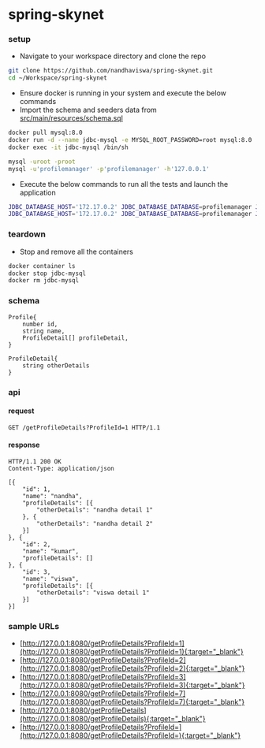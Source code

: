 # spring-skynet

### setup

- Navigate to your workspace directory and clone the repo
```sh
git clone https://github.com/nandhaviswa/spring-skynet.git
cd ~/Workspace/spring-skynet
```

- Ensure docker is running in your system and execute the below commands
- Import the schema and seeders data from [src/main/resources/schema.sql](https://github.com/nandhaviswa/spring-skynet/blob/main/src/main/resources/schema.sql)
```sh
docker pull mysql:8.0
docker run -d --name jdbc-mysql -e MYSQL_ROOT_PASSWORD=root mysql:8.0
docker exec -it jdbc-mysql /bin/sh

mysql -uroot -proot
mysql -u'profilemanager' -p'profilemanager' -h'127.0.0.1'
```

- Execute the below commands to run all the tests and launch the application
```sh
JDBC_DATABASE_HOST='172.17.0.2' JDBC_DATABASE_DATABASE=profilemanager JDBC_DATABASE_USERNAME=profilemanager JDBC_DATABASE_PASSWORD=profilemanager mvn clean test
JDBC_DATABASE_HOST='172.17.0.2' JDBC_DATABASE_DATABASE=profilemanager JDBC_DATABASE_USERNAME=profilemanager JDBC_DATABASE_PASSWORD=profilemanager mvn clean spring-boot:run
```

### teardown
- Stop and remove all the containers
```sh
docker container ls
docker stop jdbc-mysql
docker rm jdbc-mysql
```

### schema

    Profile{
        number id,
        string name,
        ProfileDetail[] profileDetail,
    }

    ProfileDetail{
        string otherDetails
    }

### api

#### request
	GET /getProfileDetails?ProfileId=1 HTTP/1.1

#### response

	HTTP/1.1 200 OK
	Content-Type: application/json

	[{
		"id": 1,
		"name": "nandha",
		"profileDetails": [{
			"otherDetails": "nandha detail 1"
		}, {
			"otherDetails": "nandha detail 2"
		}]
	}, {
		"id": 2,
		"name": "kumar",
		"profileDetails": []
	}, {
		"id": 3,
		"name": "viswa",
		"profileDetails": [{
			"otherDetails": "viswa detail 1"
		}]
	}]

### sample URLs

- [http://127.0.0.1:8080/getProfileDetails?ProfileId=1](http://127.0.0.1:8080/getProfileDetails?ProfileId=1){:target="_blank"}
- [http://127.0.0.1:8080/getProfileDetails?ProfileId=2](http://127.0.0.1:8080/getProfileDetails?ProfileId=2){:target="_blank"}
- [http://127.0.0.1:8080/getProfileDetails?ProfileId=3](http://127.0.0.1:8080/getProfileDetails?ProfileId=3){:target="_blank"}
- [http://127.0.0.1:8080/getProfileDetails?ProfileId=7](http://127.0.0.1:8080/getProfileDetails?ProfileId=7){:target="_blank"}
- [http://127.0.0.1:8080/getProfileDetails](http://127.0.0.1:8080/getProfileDetails){:target="_blank"}
- [http://127.0.0.1:8080/getProfileDetails?ProfileId=](http://127.0.0.1:8080/getProfileDetails?ProfileId=){:target="_blank"}